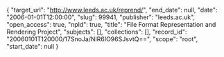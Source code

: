 {
  "target_url": "http://www.leeds.ac.uk/reprend/", 
  "end_date": null, 
  "date": "2006-01-01T12:00:00", 
  "slug": 99941, 
  "publisher": "leeds.ac.uk", 
  "open_access": true, 
  "npld": true, 
  "title": "File Format Representation and Rendering Project", 
  "subjects": [], 
  "collections": [], 
  "record_id": "20060101T120000/17SnoJa/NlR6IO96SJsvtQ==", 
  "scope": "root", 
  "start_date": null
}

